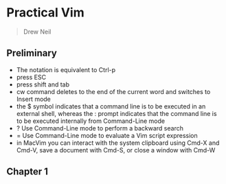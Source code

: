 # Practical Vim
> Drew Neil

## Preliminary
- The <C-p> notation is equivalent to Ctrl-p
- <CR> press ESC
- <S-TAP> press shift and tab
- cw command deletes to the end of the current word and switches to Insert mode
- the $ symbol indicates that a command line is to be executed in an external shell, whereas the : prompt indicates that the command line is to be executed internally from Command-Line mode
- ? Use Command-Line mode to perform a backward search
- = Use Command-Line mode to evaluate a Vim script expression
- in MacVim you can interact with the system clipboard using Cmd-X and Cmd-V, save a document with Cmd-S, or close a window with Cmd-W

## Chapter 1 
